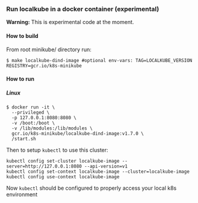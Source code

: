 ### Run localkube in a docker container (experimental)

**Warning:** This is experimental code at the moment.

#### How to build
From root minikube/ directory run:
```console
$ make localkube-dind-image #optional env-vars: TAG=LOCALKUBE_VERSION REGISTRY=gcr.io/k8s-minikube
```

#### How to run

##### Linux
```console
$ docker run -it \
  --privileged \
  -p 127.0.0.1:8080:8080 \
  -v /boot:/boot \
  -v /lib/modules:/lib/modules \
  gcr.io/k8s-minikube/localkube-dind-image:v1.7.0 \
  /start.sh
```

Then to setup `kubectl` to use this cluster:
```console
kubectl config set-cluster localkube-image --server=http://127.0.0.1:8080 --api-version=v1
kubectl config set-context localkube-image --cluster=localkube-image
kubectl config use-context localkube-image
```
Now `kubectl` should be configured to properly access your local k8s environment
